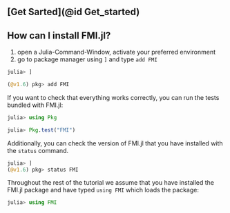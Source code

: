 ## [Get Sarted](@id Get_started)

## How can I install FMI.jl?
1. open a Julia-Command-Window, activate your preferred environment
1. go to package manager using ```]``` and type ```add FMI```
```julia
julia> ]

(@v1.6) pkg> add FMI
```

If you want to check that everything works correctly, you can run the tests bundled with FMI.jl:
```julia
julia> using Pkg

julia> Pkg.test("FMI")
```

Additionally, you can check the version of FMI.jl that you have installed with the ```status``` command.
```julia
julia> ]
(@v1.6) pkg> status FMI
```

Throughout the rest of the tutorial we assume that you have installed the FMI.jl package and have typed ```using FMI``` which loads the package:

```julia
julia> using FMI
```